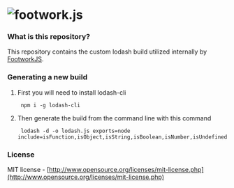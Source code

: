 ![footwork.js](https://raw.github.com/footworkjs/footwork/master/dist/gh-footwork-logo.png)
========

### What is this repository?

This repository contains the custom lodash build utilized internally by [FootworkJS](https://github.com/footworkjs/footwork).

### Generating a new build

1. First you will need to install lodash-cli

        npm i -g lodash-cli

1. Then generate the build from the command line with this command

        lodash -d -o lodash.js exports=node include=isFunction,isObject,isString,isBoolean,isNumber,isUndefined,isArray,isNull,extend,pick,each,filter,invokeMap,clone,reduce,result,map,find,omitBy,indexOf,values,last,isEqual,noop,keys,merge,intersection,every,isRegExp,identity,includes,partial,noConflict,remove,bind

### License

MIT license - [http://www.opensource.org/licenses/mit-license.php](http://www.opensource.org/licenses/mit-license.php)

